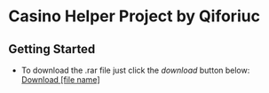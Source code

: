 # Casino Helper Project by Qiforiuc


## Getting Started

- To download the .rar file just click the _download_ button below:
<a href="https://github.com/Qiforiuc/GTACasinoHelper/blob/master/casino.rar" download="casino.rar">Download [file name]</a>
